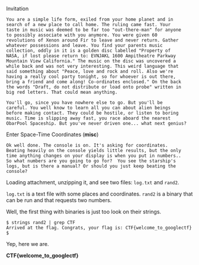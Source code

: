 Invitation



    You are a simple life form, exiled from your home planet and in
    search of a new place to call home. The ruling came fast. Your 
    taste in music was deemed to be far too "out-there-man" for anyone 
    to possibly associate with you anymore. You were given 60 
    revolutions of Xenon around Fir to leave and never return. Gather 
    whatever possessions and leave. You find your parents music 
    collection, oddly in it is a golden disc labelled "Property of 
    NASA, if lost please return to: EVNJAKL 1600 Ampitheatre Parkway 
    Mountain View California." The music on the disc was uncovered a 
    while back and was not very interesting. This weird language that 
    said something about "Peace, love and rock and roll. Also we're 
    having a really cool party tonight, so for whoever is out there, 
    bring a friend and come along! Co-ordinates enclosed." On the back 
    the words "Draft, do not distribute or load onto probe" written in 
    big red letters. That could mean anything.

    You'll go, since you have nowhere else to go. But you'll be 
    careful. You well know to learn all you can about alien beings 
    before making contact. They could be hostile, or listen to boring 
    music. Time is slipping away fast, you race aboard the nearest 
    ObarPool Spaceship. But you've never driven one... what next genius?


Enter Space-Time Coordinates (**misc**)


    Ok well done. The console is on. It's asking for coordinates. 
    Beating heavily on the console yields little results, but the only 
    time anything changes on your display is when you put in numbers.. 
    So what numbers are you going to go for?  You see the starship's 
    logs, but is there a manual? Or should you just keep beating the 
    console?
    
Loading attachment, unzipping it, and see two files: `log.txt` and 
`rand2`.

`log.txt` is a text file with some places and coordinates.
`rand2` is a binary that can be run and that requests two numbers.

Well, the first thing with binaries is just too look on their strings.

    $ strings rand2 | grep CTF
    Arrived at the flag. Congrats, your flag is: CTF{welcome_to_googlectf}
    $ 

Yep, here we are.

**CTF{welcome_to_googlectf}**
